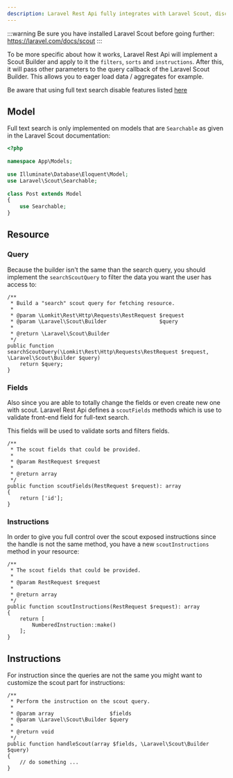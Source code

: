 ```yaml
---
description: Laravel Rest Api fully integrates with Laravel Scout, discover how you can implement this in a few steps.
---
```


:::warning
Be sure you have installed Laravel Scout before going further: https://laravel.com/docs/scout
:::

To be more specific about how it works, Laravel Rest Api will implement a Scout Builder and apply to it the `filters`, `sorts` and `instructions`. After this, it will pass other parameters to the query callback of the Laravel Scout Builder. This allows you to eager load data / aggregates for example.

Be aware that using full text search disable features listed [here](/endpoints/search#text)

## Model

Full text search is only implemented on models that are `Searchable` as given in the Laravel Scout documentation:

```php
<?php
 
namespace App\Models;
 
use Illuminate\Database\Eloquent\Model;
use Laravel\Scout\Searchable;
 
class Post extends Model
{
    use Searchable;
}
```

## Resource

### Query

Because the builder isn't the same than the search query, you should implement the `searchScoutQuery` to filter the data you want the user has access to:

```php[UserResource.php]
/**
 * Build a "search" scout query for fetching resource.
 *
 * @param \Lomkit\Rest\Http\Requests\RestRequest $request
 * @param \Laravel\Scout\Builder                 $query
 *
 * @return \Laravel\Scout\Builder
 */
public function searchScoutQuery(\Lomkit\Rest\Http\Requests\RestRequest $request, \Laravel\Scout\Builder $query)
    return $query;
}
```

### Fields

Also since you are able to totally change the fields or even create new one with scout. Laravel Rest Api defines a `scoutFields` methods which is use to validate front-end field for full-text search.

This fields will be used to validate sorts and filters fields.

```php[UserResource.php]
/**
 * The scout fields that could be provided.
 *
 * @param RestRequest $request
 *
 * @return array
 */
public function scoutFields(RestRequest $request): array
{
    return ['id'];
}
```

### Instructions

In order to give you full control over the scout exposed instructions since the handle is not the same method, you have a new `scoutInstructions` method in your resource:

```php[UserResource.php]
/**
 * The scout fields that could be provided.
 *
 * @param RestRequest $request
 *
 * @return array
 */
public function scoutInstructions(RestRequest $request): array
{
    return [
        NumberedInstruction::make()
    ];
}
```

## Instructions

For instruction since the queries are not the same you might want to customize the scout part for instructions:

```php[MyInstruction.php]
/**
 * Perform the instruction on the scout query.
 *
 * @param array                  $fields
 * @param \Laravel\Scout\Builder $query
 *
 * @return void
 */
public function handleScout(array $fields, \Laravel\Scout\Builder $query)
{
    // do something ...
}
```
